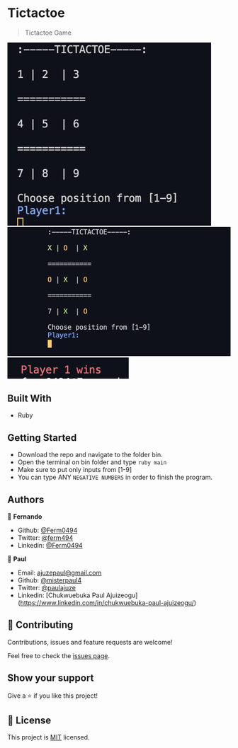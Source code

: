 # Tictactoe

> Tictactoe Game

![screenshot](./img/1.png)
![screenshot](./img/2.png)
![screenshot](./img/3.png)

## Built With

- Ruby

## Getting Started

- Download the repo and navigate to the folder bin.
- Open the terminal on bin folder and type `ruby main`
- Make sure to put only inputs from [1-9]
- You can type  ANY `NEGATIVE NUMBERS` in order to finish the program.

## Authors

👤 **Fernando**

- Github: [@Ferm0494](https://github.com/Ferm0494)
- Twitter: [@ferm494](https://twitter.com/ferm494)
- Linkedin: [@Ferm0494](https://www.linkedin.com/in/ferm0494/)

👤 **Paul**

- Email: [ajuzepaul@gmail.com](ajuzepaul@gmail.com)
- Github: [@misterpaul4](https://github.com/misterpaul4)
- Twitter: [@paulajuze](https://twitter.com/paulajuze)
- Linkedin: [Chukwuebuka Paul Ajuizeogu] (https://www.linkedin.com/in/chukwuebuka-paul-ajuizeogu/)

## 🤝 Contributing

Contributions, issues and feature requests are welcome!

Feel free to check the [issues page](issues/).

## Show your support

Give a ⭐️ if you like this project!

## 📝 License

This project is [MIT](lic.url) licensed.

